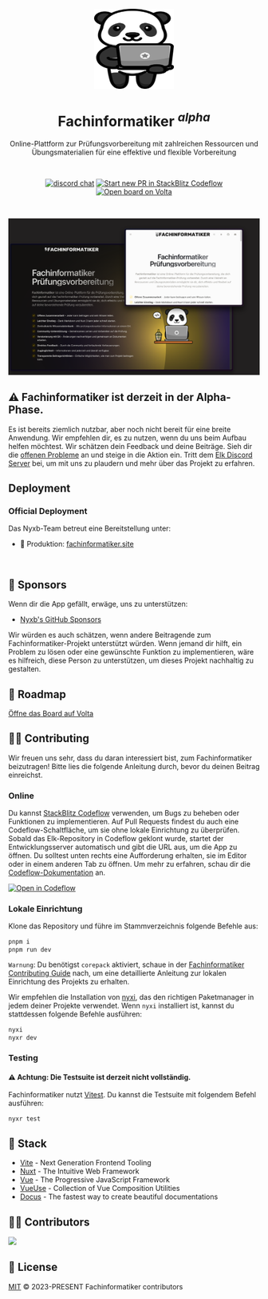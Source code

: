 <p align="center">
  <a href="https://fachinformatiker.site" target="_blank" rel="noopener noreferrer">
    <img width="160" height="160" src="./public/logo.svg" alt="Fachinformatiker logo">
  </a>
</p>

<h1 align="center"/>Fachinformatiker <sup><em>alpha</em></sup></h1>

<p align="center">
Online-Plattform zur Prüfungsvorbereitung mit zahlreichen Ressourcen und Übungsmaterialien für eine effektive und flexible Vorbereitung
</p>

<br/>
<p align="center">
  <a href="https://nyxb.chat"><img src="https://img.shields.io/badge/chat-discord-blue?style=flat&logo=discord" alt="discord chat"></a>
  <a href="https://pr.new/nyxb/Fachinformatiker"><img src="https://developer.stackblitz.com/img/start_pr_dark_small.svg" alt="Start new PR in StackBlitz Codeflow"></a>
  <a href="https://volta.net/nyxb/Fachinformatiker?utm_source=Fachinformatiker_readme"><img src="https://user-images.githubusercontent.com/904724/209143798-32345f6c-3cf8-4e06-9659-f4ace4a6acde.svg" alt="Open board on Volta"></a>
</p>
<br/>

<p align="center">
  <a href="https://fachinformatiker.site/" target="_blank" rel="noopener noreferrer" >
    <img src="./public/fachinformatiker-og.png" alt="Fachinformatiker screenshots" width="600" height="auto">
  </a>
</p>

## ⚠️ Fachinformatiker ist derzeit in der Alpha-Phase.

Es ist bereits ziemlich nutzbar, aber noch nicht bereit für eine breite Anwendung. Wir empfehlen dir, es zu nutzen, wenn du uns beim Aufbau helfen möchtest. Wir schätzen dein Feedback und deine Beiträge. Sieh dir die [offenen Probleme](https://github.com/nyxb/Fachinformatiker/issues) an und steige in die Aktion ein. Tritt dem [Elk Discord Server](https://nyxb.chat) bei, um mit uns zu plaudern und mehr über das Projekt zu erfahren.

## Deployment

### Official Deployment

Das Nyxb-Team betreut eine Bereitstellung unter:

- 🦌 Produktion: [fachinformatiker.site](https://fachinformatiker.site)
<br/>

## 💖 Sponsors

Wenn dir die App gefällt, erwäge, uns zu unterstützen:

- [Nyxb's GitHub Sponsors](https://github.com/sponsors/nyxb)

Wir würden es auch schätzen, wenn andere Beitragende zum Fachinformatiker-Projekt unterstützt würden. Wenn jemand dir hilft, ein Problem zu lösen oder eine gewünschte Funktion zu implementieren, wäre es hilfreich, diese Person zu unterstützen, um dieses Projekt nachhaltig zu gestalten.

## 📍 Roadmap

[Öffne das Board auf Volta](https://volta.net/nyxb/Fachinformatiker)

## 🧑‍💻 Contributing

Wir freuen uns sehr, dass du daran interessiert bist, zum Fachinformatiker beizutragen! Bitte lies die folgende Anleitung durch, bevor du deinen Beitrag einreichst.

### Online

Du kannst [StackBlitz Codeflow](https://stackblitz.com/codeflow) verwenden, um Bugs zu beheben oder Funktionen zu implementieren. Auf Pull Requests findest du auch eine Codeflow-Schaltfläche, um sie ohne lokale Einrichtung zu überprüfen. Sobald das Elk-Repository in Codeflow geklont wurde, startet der Entwicklungsserver automatisch und gibt die URL aus, um die App zu öffnen. Du solltest unten rechts eine Aufforderung erhalten, sie im Editor oder in einem anderen Tab zu öffnen. Um mehr zu erfahren, schau dir die [Codeflow-Dokumentation](https://developer.stackblitz.com/codeflow/what-is-codeflow) an. 

[![Open in Codeflow](https://developer.stackblitz.com/img/open_in_codeflow.svg)](https://pr.new/nyxb/Fachinformatiker)

### Lokale Einrichtung

Klone das Repository und führe im Stammverzeichnis folgende Befehle aus:

```
pnpm i
pnpm run dev
```

`Warnung`: Du benötigst `corepack` aktiviert, schaue in der [Fachinformatiker Contributing Guide](./CONTRIBUTING.md) nach, um eine detaillierte Anleitung zur lokalen Einrichtung des Projekts zu erhalten.

Wir empfehlen die Installation von [nyxi](https://github.com/nyxb/nyxi/blob/main/docs/commands.md#nyxi), das den richtigen Paketmanager in jedem deiner Projekte verwendet. Wenn `nyxi` installiert ist, kannst du stattdessen folgende Befehle ausführen:

```
nyxi
nyxr dev
```

### Testing

#### ⚠️ Achtung: Die Testsuite ist derzeit nicht vollständig.

Fachinformatiker nutzt [Vitest](https://vitest.dev). Du kannst die Testsuite mit folgendem Befehl ausführen:

```
nyxr test
```

## 🦄 Stack

- [Vite](https://vitejs.dev/) - Next Generation Frontend Tooling
- [Nuxt](https://nuxt.com/) - The Intuitive Web Framework
- [Vue](https://vuejs.org/) - The Progressive JavaScript Framework
- [VueUse](https://vueuse.org/) - Collection of Vue Composition Utilities
- [Docus](https://docus.dev/) - The fastest way to create beautiful documentations

## 👨‍💻 Contributors

<a href="https://github.com/nyxb/Fachinformatiker/graphs/contributors">
  <img src="https://contrib.rocks/image?repo=nyxb/Fachinformatiker" />   
</a>    

## 📄 License

[MIT](./LICENSE) &copy; 2023-PRESENT Fachinformatiker contributors
